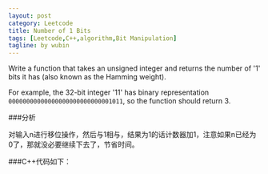 ```yaml
---
layout: post
category: Leetcode
title: Number of 1 Bits
tags: [Leetcode,C++,algorithm,Bit Manipulation]
tagline: by wubin
---
```


Write a function that takes an unsigned integer and returns the number of '1' bits it has (also known as the Hamming weight).

For example, the 32-bit integer '11' has binary representation `00000000000000000000000000001011`, so the function should return 3.

###分析

对输入n进行移位操作，然后与1相与，结果为1的话计数器加1，注意如果n已经为0了，那就没必要继续下去了，节省时间。

###C++代码如下：


